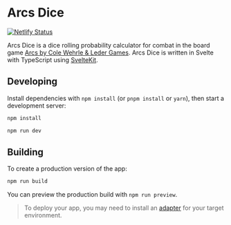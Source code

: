 # Arcs Dice

[![Netlify Status](https://api.netlify.com/api/v1/badges/6c68f0f0-3952-4889-99ef-342b7f6b949c/deploy-status)](https://app.netlify.com/sites/arcs-dice/deploys)

Arcs Dice is a dice rolling probability calculator for combat in the board game [Arcs by Cole Wehrle & Leder Games](https://ledergames.com/products/arcs). Arcs Dice is written in Svelte with TypeScript using [SvelteKit](https://kit.svelte.dev/).

## Developing

Install dependencies with `npm install` (or `pnpm install` or `yarn`), then start a development server:

```bash
npm install

npm run dev
```

## Building

To create a production version of the app:

```bash
npm run build
```

You can preview the production build with `npm run preview`.

> To deploy your app, you may need to install an [adapter](https://kit.svelte.dev/docs/adapters) for your target environment.
